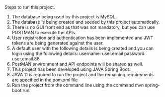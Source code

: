 Steps to run this project.
1. The database being used by this project is MySQL.
2. The database is being created and seeded by this project automatically.
3. There is no GUI front end as that was not mandatory, but you can use POSTMAN to execute the APIs.
4. User registration and authentication has been implemented and JWT tokens are being generated against the user.
5. A default user with the following details is being created and you can login using the following details:
    username: user.email
    password: user.email.88
6. PostMAN environment and API endpoints will be shared as well.
7. This project has been developed using JAVA Spring Boot.
8. JAVA 11 is required to run the project and the remaining requirements are specified in the pom.xml file
9. Run the project from the command line using the command  mvn spring-boot:run